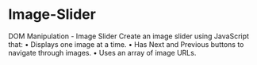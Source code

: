 # Image-Slider
DOM Manipulation - Image Slider  Create an image slider using JavaScript that:  • Displays one image at a time.  • Has Next and Previous buttons to navigate through images.  • Uses an array of image URLs. 
